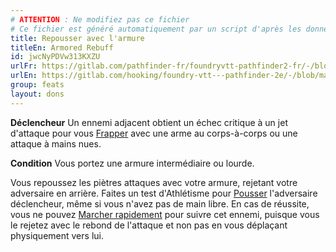 ```yaml
---
# ATTENTION : Ne modifiez pas ce fichier
# Ce fichier est généré automatiquement par un script d'après les données du module Foundry VTT officiel et de sa traduction
title: Repousser avec l'armure
titleEn: Armored Rebuff
id: jwcNyPDVw313KXZU
urlFr: https://gitlab.com/pathfinder-fr/foundryvtt-pathfinder2-fr/-/blob/master/data/feats/jwcNyPDVw313KXZU.htm
urlEn: https://gitlab.com/hooking/foundry-vtt---pathfinder-2e/-/blob/master/packs/data/feats.db/armored-rebuff.json
group: feats
layout: dons
---
```

**Déclencheur** Un ennemi adjacent obtient un échec critique à un jet d'attaque pour vous [Frapper](../actions/frapper.md) avec une arme au corps-à-corps ou une attaque à mains nues.

**Condition** Vous portez une armure intermédiaire ou lourde.

Vous repoussez les piètres attaques avec votre armure, rejetant votre adversaire en arrière. Faites un test d'Athlétisme pour [Pousser](../actions/pousser.md) l'adversaire déclencheur, même si vous n'avez pas de main libre. En cas de réussite, vous ne pouvez [Marcher rapidement](../actions/marcher-rapidement.md) pour suivre cet ennemi, puisque vous le rejetez avec le rebond de l'attaque et non pas en vous déplaçant physiquement vers lui.


